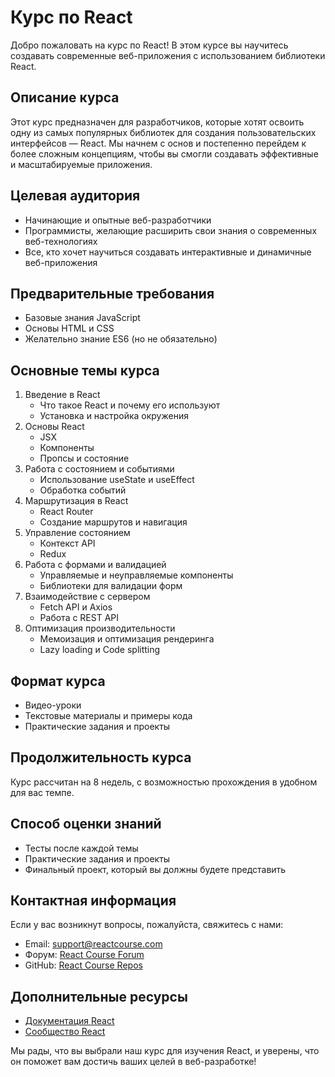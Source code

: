 # Курс по React

Добро пожаловать на курс по React! В этом курсе вы научитесь создавать современные веб-приложения с использованием библиотеки React.

## Описание курса

Этот курс предназначен для разработчиков, которые хотят освоить одну из самых популярных библиотек для создания пользовательских интерфейсов — React. Мы начнем с основ и постепенно перейдем к более сложным концепциям, чтобы вы смогли создавать эффективные и масштабируемые приложения.

## Целевая аудитория

- Начинающие и опытные веб-разработчики
- Программисты, желающие расширить свои знания о современных веб-технологиях
- Все, кто хочет научиться создавать интерактивные и динамичные веб-приложения

## Предварительные требования

- Базовые знания JavaScript
- Основы HTML и CSS
- Желательно знание ES6 (но не обязательно)

## Основные темы курса

1. Введение в React
   - Что такое React и почему его используют
   - Установка и настройка окружения
2. Основы React
   - JSX
   - Компоненты
   - Пропсы и состояние
3. Работа с состоянием и событиями
   - Использование useState и useEffect
   - Обработка событий
4. Маршрутизация в React
   - React Router
   - Создание маршрутов и навигация
5. Управление состоянием
   - Контекст API
   - Redux
6. Работа с формами и валидацией
   - Управляемые и неуправляемые компоненты
   - Библиотеки для валидации форм
7. Взаимодействие с сервером
   - Fetch API и Axios
   - Работа с REST API
8. Оптимизация производительности
   - Мемоизация и оптимизация рендеринга
   - Lazy loading и Code splitting

## Формат курса

- Видео-уроки
- Текстовые материалы и примеры кода
- Практические задания и проекты

## Продолжительность курса

Курс рассчитан на 8 недель, с возможностью прохождения в удобном для вас темпе.

## Способ оценки знаний

- Тесты после каждой темы
- Практические задания и проекты
- Финальный проект, который вы должны будете представить

## Контактная информация

Если у вас возникнут вопросы, пожалуйста, свяжитесь с нами:

- Email: support@reactcourse.com
- Форум: [React Course Forum](https://forum.reactcourse.com)
- GitHub: [React Course Repos](https://github.com/reactcourse)

## Дополнительные ресурсы

- [Документация React](https://reactjs.org/docs/getting-started.html)
- [Сообщество React](https://reactjs.org/community/support.html)

Мы рады, что вы выбрали наш курс для изучения React, и уверены, что он поможет вам достичь ваших целей в веб-разработке!

